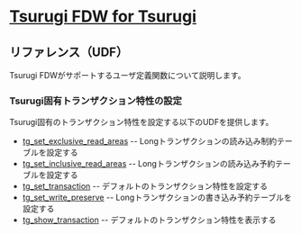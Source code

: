 # [Tsurugi FDW for Tsurugi](./tsurugi_fdw.md)

## リファレンス（UDF）

Tsurugi FDWがサポートするユーザ定義関数について説明します。

### Tsurugi固有トランザクション特性の設定

Tsurugi固有のトランザクション特性を設定する以下のUDFを提供します。

- [tg_set_exclusive_read_areas](udf_reference/tg_set_exclusive_read_areas.md) -- Longトランザクションの読み込み制約テーブルを設定する
- [tg_set_inclusive_read_areas](udf_reference/tg_set_inclusive_read_areas.md) -- Longトランザクションの読み込み予約テーブルを設定する
- [tg_set_transaction](udf_reference/tg_set_transaction.md) -- デフォルトのトランザクション特性を設定する
- [tg_set_write_preserve](udf_reference/tg_set_write_preserve.md) -- Longトランザクションの書き込み予約テーブルを設定する
- [tg_show_transaction](udf_reference/tg_show_transaction.md) -- デフォルトのトランザクション特性を表示する

